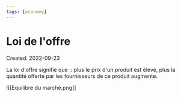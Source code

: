 ```yaml
---
tags: [economy] 
---
```

# Loi de l'offre
Created: 2022-09-23

La loi d'offre signifie que :: plus le prix d'un produit est élevé, plus la quantité offerte par les fournisseurs de ce produit augmente.
<!--SR:!2023-11-09,262,270-->

![[Equilibre du marché.png]]

